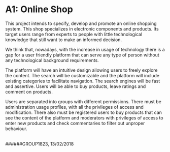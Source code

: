 # A1: Online Shop

This project intends to specify, develop and promote an online shopping system. This shop specializes in electronic components and products. Its target users range from experts to people with little technological knowledge that still want to make an informed decision.


We think that, nowadays, with the increase in usage of technology there is a gap for a user friendly platform that can serve any type of person without any technological background requirements.


The platform will have an intuitive design allowing users to freely explore the content.
The search will be customizable and the platform will include existing categories to facilitate navigation. The search engines will be fast and assertive. Users will be able to buy products, leave ratings and comment on products.

Users are separated into groups with different permissions. There must be administration usage profiles, with all the privileges of access and modification. There also must be registered users to buy products that can see the content of the platform and moderators with privileges of access to enter new products and check commentaries to filter out unproper behaviour.  

<br>
######GROUP1823, 13/02/2018
